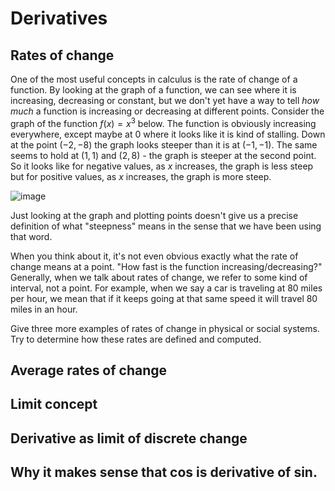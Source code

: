 # Derivatives

## Rates of change
One of the most useful concepts in calculus is the rate of change of a function.  By looking at the graph of a function, we can see where it is increasing, decreasing or constant, but we don't yet have a way to tell *how much* a function is increasing or decreasing at different points.  Consider the graph of the function $f(x) = x^3$ below. The function is obviously increasing everywhere, except maybe at $0$ where it looks like it is kind of stalling. Down at the point $(-2, -8)$ the graph looks steeper than it is at $(-1, -1)$.  The same seems to hold at $(1, 1)$ and $(2, 8)$ - the graph is steeper at the second point.  So it looks like for negative values, as $x$ increases, the graph is less steep but for positive values, as $x$ increases, the graph is more steep. 

![image](https://search-static.byjusweb.com/question-images/toppr_ext/questions/1239085_1166950_ans_d9de59e2cce140baa2cc827a40e76ebe.PNG)

Just looking at the graph and plotting points doesn't give us a precise definition of what "steepness" means in the sense that we have been using that word. 

When you think about it, it's not even obvious exactly what the rate of change means at a point. "How fast is the function increasing/decreasing?"  Generally, when we talk about rates of change, we refer to some kind of interval, not a point.  For example, when we say a car is traveling at 80 miles per hour, we mean that if it keeps going at that same speed it will travel 80 miles in an hour.

Give three more examples of rates of change in physical or social systems. Try to determine how these rates are defined and computed.

## Average rates of change

## Limit concept

## Derivative as limit of discrete change

## Why it makes sense that cos is derivative of sin.
